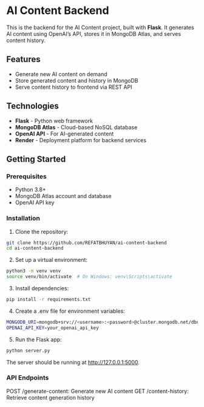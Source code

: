 
# AI Content Backend

This is the backend for the AI Content project, built with **Flask**. It generates AI content using OpenAI’s API, stores it in MongoDB Atlas, and serves content history.

## Features

- Generate new AI content on demand
- Store generated content and history in MongoDB
- Serve content history to frontend via REST API

## Technologies

- **Flask** - Python web framework
- **MongoDB Atlas** - Cloud-based NoSQL database
- **OpenAI API** - For AI-generated content
- **Render** - Deployment platform for backend services

## Getting Started

### Prerequisites

- Python 3.8+
- MongoDB Atlas account and database
- OpenAI API key

### Installation

1. Clone the repository:
```bash
git clone https://github.com/REFATBHUYAN/ai-content-backend
cd ai-content-backend
```
2. Set up a virtual environment:

```bash
python3 -m venv venv
source venv/bin/activate  # On Windows: venv\Scripts\activate
```

3. Install dependencies:

```bash
pip install -r requirements.txt
```

4. Create a .env file for environment variables:

```bash
MONGODB_URI=mongodb+srv://<username>:<password>@cluster.mongodb.net/dbname
OPENAI_API_KEY=your_openai_api_key
```

5. Run the Flask app:

```bash
python server.py
```

The server should be running at http://127.0.0.1:5000.

### API Endpoints

POST /generate-content: Generate new AI content
GET /content-history: Retrieve content generation history
